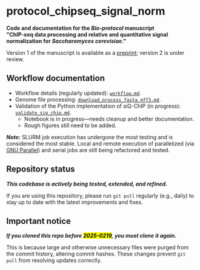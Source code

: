 # protocol_chipseq_signal_norm

**Code and documentation for the *Bio-protocol* manuscript  
"ChIP-seq data processing and relative and quantitative signal normalization for *Saccharomyces cerevisiae*."**

Version 1 of the manuscript is available as a [preprint](https://www.bio-protocol.org/exchange/preprintdetail?type=3&id=2770); version 2 is under review.

## Workflow documentation
- Workflow details (regularly updated): [`workflow.md`](./workflow.md).
- Genome file processing: [`download_process_fasta_gff3.md`](./download_process_fasta_gff3.md).
- Validation of the Python implementation of siQ-ChIP (in progress): [`validate_siq_chip.md`](./validate_siq_chip.md).
    + Notebook is in progress&mdash;needs cleanup and better documentation.
    + Rough figures still need to be added.

***Note:*** SLURM job execution has undergone the most testing and is considered the most stable. Local and remote execution of parallelized (via [GNU Parallel](https://www.gnu.org/software/parallel/)) and serial jobs are still being refactored and tested.

## Repository status
***This codebase is actively being tested, extended, and refined.***  

If you are using this repository, please run `git pull` regularly (e.g., daily) to stay up to date with the latest improvements and fixes.

## Important notice
***If you cloned this repo before <mark>2025-0219</mark>, you must clone it again.***  

This is because large and otherwise unnecessary files were purged from the commit history, altering commit hashes. These changes prevent `git pull` from resolving updates correctly.
